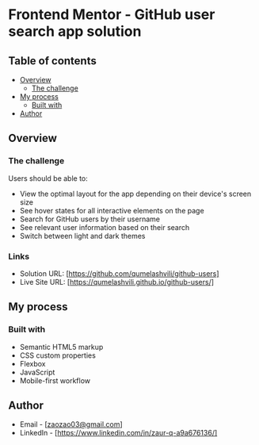 # Frontend Mentor - GitHub user search app solution


## Table of contents

- [Overview](#overview)
  - [The challenge](#the-challenge)
- [My process](#my-process)
  - [Built with](#built-with)
- [Author](#author)


## Overview

### The challenge

Users should be able to:

- View the optimal layout for the app depending on their device's screen size
- See hover states for all interactive elements on the page
- Search for GitHub users by their username
- See relevant user information based on their search
- Switch between light and dark themes



### Links

- Solution URL: [https://github.com/qumelashvili/github-users]
- Live Site URL: [https://qumelashvili.github.io/github-users/]

## My process

### Built with

- Semantic HTML5 markup
- CSS custom properties
- Flexbox
- JavaScript
- Mobile-first workflow



## Author

- Email - [zaozao03@gmail.com]
- LinkedIn - [https://www.linkedin.com/in/zaur-q-a9a676136/]

